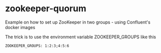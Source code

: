 # zookeeper-quorum
Example on how to set up ZooKeeper in two groups - using Confluent's docker images

The trick is to use the environment variable ZOOKEEPER_GROUPS like this

```
ZOOKEEPER_GROUPS: 1:2:3;4:5:6
```

